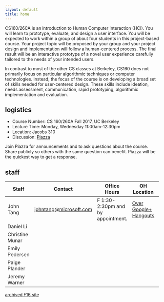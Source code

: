 ```yaml
---
layout: default
title: home
---
```


CS160/260A is an introduction to Human Computer Interaction (HCI). You will
learn to prototype, evaluate, and design a user interface. You will be expected
to work within a group of about four students in this project-based course.
Your project topic will be proposed by your group and your project design and
implementation will follow a human-centered process. The final result will be
an interactive prototype of a novel user experience carefully tailored to the
needs of your intended users.

In contrast to most of the other CS classes at Berkeley, CS160 does not
primarily focus on particular algorithmic techniques or computer technologies.
Instead, the focus of the course is on developing a broad set of skills needed
for user-centered design. These skills include ideation, needs assessment,
communication, rapid prototyping, algorithmic implementation and evaluation.

## logistics

- Course Number: CS 160/260A Fall 2017, UC Berkeley
- Lecture Time: Monday, Wednesday 11:00am-12:30pm
- Location: Jacobs 310
- Discussion: [Piazza](https://piazza.com/class/j6fjvh1geib77c)


Join Piazza for announcements and to ask questions about the
course. Share publicly so others with the same question can benefit. Piazza
will be the quickest way to get a response.

## staff

| Staff | Contact | Office Hours | OH Location | Section |
| ----- | ------- | ------------ | ----------- | ------- |
| John Tang | johntang@microsoft.com | F 1:30-2:30pm and by appointment. | [Over Google+ Hangouts](http://bit.ly/2jEzqP5) | |
| Daniel Li | | | | |
| Christine Munar | | | | |
| Emily Pedersen | | | | |
| Paige Plander | | | | |
| Jeremy Warner | | | | |

[archived F16 site](/f16)
